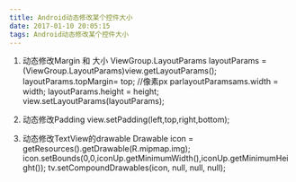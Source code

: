 ```yaml
---
title: Android动态修改某个控件大小
date: 2017-01-10 20:05:15
tags: Android动态修改某个控件大小
---
```


1. 动态修改Margin 和 大小
ViewGroup.LayoutParams layoutParams = (ViewGroup.LayoutParams)view.getLayoutParams();
layoutParams.topMargin= top; //像素px
parlayoutParamsams.width = width;
layoutParams.height = height;
view.setLayoutParams(layoutParams);

2. 动态修改Padding
view.setPadding(left,top,right,bottom);

3. 动态修改TextView的drawable
Drawable icon = getResources().getDrawable(R.mipmap.img);
icon.setBounds(0,0,iconUp.getMinimumWidth(),iconUp.getMinimumHeight());
tv.setCompoundDrawables(icon, null, null, null);
